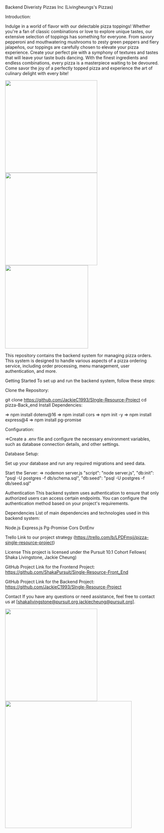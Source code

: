 Backend Diveristy Pizzas Inc (Livingheungs's Pizzas)

Introduction:

Indulge in a world of flavor with our delectable pizza toppings! Whether you're a fan of classic combinations or love to explore unique tastes, our extensive selection of toppings has something for everyone. From savory pepperoni and mouthwatering mushrooms to zesty green peppers and fiery jalapeños, our toppings are carefully chosen to elevate your pizza experience. Create your perfect pie with a symphony of textures and tastes that will leave your taste buds dancing. With the finest ingredients and endless combinations, every pizza is a masterpiece waiting to be devoured. Come savor the joy of a perfectly topped pizza and experience the art of culinary delight with every bite!

<img src="https://www.pizzainn.com/wp-content/uploads/2019/12/Buffet-Close-pizzas-APPROVED.jpg" width ="300"/>
<img src="https://nypost.com/wp-content/uploads/sites/2/2023/06/NYPICHPDPICT000013199279.jpg" width ="300"/>
<img src="https://encrypted-tbn0.gstatic.com/images?q=tbn:ANd9GcSFgzBXZ4KKh8I1k_M0o99qpw3zBDBT82J4Yg&usqp=CAU"width ="270"/>

This repository contains the backend system for managing pizza orders. This system is designed to handle various aspects of a pizza ordering service, including order processing, menu management, user authentication, and more.

Getting Started
To set up and run the backend system, follow these steps:

Clone the Repository:

git clone https://github.com/JackieC1993/SIngle-Resource-Project
cd pizza-Back_end
Install Dependencies:

=> npm install dotenv@16
=> npm install cors
=> npm init -y
=> npm install express@4
=> npm install pg-promise

Configuration:

=>Create a .env file and configure the necessary environment variables, such as database connection details, and other settings.

Database Setup:

Set up your database and run any required migrations and seed data.

 Start the Server:
=> nodemon server.js
"script": "node server.js",
"db:init": "psql -U postgres -f db/schema.sql",
"db:seed": "psql -U postgres -f db/seed.sql"

Authentication
This backend system uses authentication to ensure that only authorized users can access certain endpoints. You can configure the authentication method based on your project's requirements.

Dependencies
List of main dependencies and technologies used in this backend system:

Node.js
Express.js
Pg-Promise
Cors
DotEnv

Trello Link to our project strategy (https://trello.com/b/LPDFmsjj/pizza-single-resource-project)

License
This project is licensed under the Pursuit 10.1 Cohort Fellows( Shaka Livingstone, Jackie Cheung)

GitHub Project Link for the Frontend Project: https://github.com/ShakaPursuit/Single-Resource-Front_End

GitHub Project Link for the Backend Project: https://github.com/JackieC1993/SIngle-Resource-Project

Contact
If you have any questions or need assistance, feel free to contact us at [shakalivingstone@pursuit.org,jackiecheung@pursuit.org].

<img src="https://encrypted-tbn0.gstatic.com/images?q=tbn:ANd9GcSCqxGMq2Pvhw2Gt8OePIf34CrMGWVYWgCrgQ&usqp=CAU" width="300">
<img src="https://t4.ftcdn.net/jpg/02/32/27/95/360_F_232279556_S3mnv8sh2H7K5m3yawYRTMlEZwKgaGPt.jpg" width="412"> 